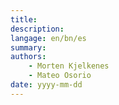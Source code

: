 ```yaml
---
title: 
description: 
langage: en/bn/es
summary: 
authors: 
	- Morten Kjelkenes
	- Mateo Osorio
date: yyyy-mm-dd
---
```


